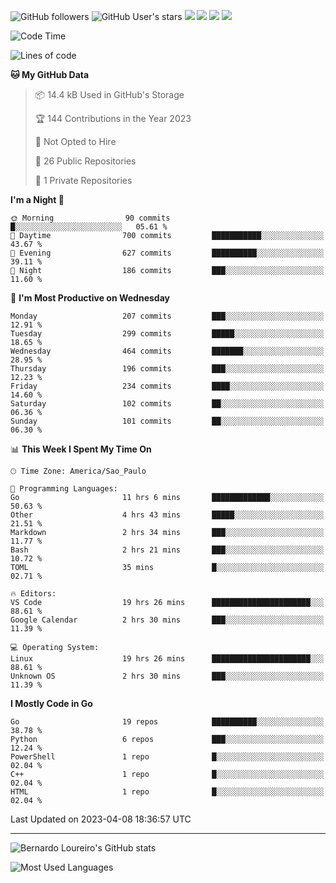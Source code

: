 ![GitHub followers](https://img.shields.io/github/followers/bernardolm?style=for-the-badge&label=GitHub%20followers) ![GitHub User's stars](https://img.shields.io/github/stars/bernardolm?style=for-the-badge&label=GitHub%20User's%20stars) [![](https://img.shields.io/static/v1?logo=linkedin&label=LinkedIn&message=bernardolm&color=0A66C2&style=for-the-badge)](https://www.linkedin.com/in/bernardolm) [![](https://img.shields.io/static/v1?logo=lastdotfm&label=last.fm&message=bernardolm&color=D51007&style=for-the-badge)](https://www.last.fm/user/bernardolm) [![](https://img.shields.io/static/v1?logo=spotify&label=spotify&message=bernardolou&color=1ED760&style=for-the-badge)](https://open.spotify.com/user/bernardolou) [![](https://img.shields.io/static/v1?logo=awesomelists&label=My%20awesome%20stars&message=⭐⭐⭐&color=FC60A8&style=for-the-badge)](https://github.com/bernardolm/awesome-stars)

<!--START_SECTION:waka-->
![Code Time](http://img.shields.io/badge/Code%20Time-2%2C260%20hrs%207%20mins-blue)

![Lines of code](https://img.shields.io/badge/From%20Hello%20World%20I%27ve%20Written-3.1%20million%20lines%20of%20code-blue)

**🐱 My GitHub Data** 

> 📦 14.4 kB Used in GitHub's Storage 
 > 
> 🏆 144 Contributions in the Year 2023
 > 
> 🚫 Not Opted to Hire
 > 
> 📜 26 Public Repositories 
 > 
> 🔑 1 Private Repositories 
 > 
**I'm a Night 🦉** 

```text
🌞 Morning                90 commits          █░░░░░░░░░░░░░░░░░░░░░░░░   05.61 % 
🌆 Daytime                700 commits         ███████████░░░░░░░░░░░░░░   43.67 % 
🌃 Evening                627 commits         ██████████░░░░░░░░░░░░░░░   39.11 % 
🌙 Night                  186 commits         ███░░░░░░░░░░░░░░░░░░░░░░   11.60 % 
```
📅 **I'm Most Productive on Wednesday** 

```text
Monday                   207 commits         ███░░░░░░░░░░░░░░░░░░░░░░   12.91 % 
Tuesday                  299 commits         █████░░░░░░░░░░░░░░░░░░░░   18.65 % 
Wednesday                464 commits         ███████░░░░░░░░░░░░░░░░░░   28.95 % 
Thursday                 196 commits         ███░░░░░░░░░░░░░░░░░░░░░░   12.23 % 
Friday                   234 commits         ████░░░░░░░░░░░░░░░░░░░░░   14.60 % 
Saturday                 102 commits         ██░░░░░░░░░░░░░░░░░░░░░░░   06.36 % 
Sunday                   101 commits         ██░░░░░░░░░░░░░░░░░░░░░░░   06.30 % 
```


📊 **This Week I Spent My Time On** 

```text
🕑︎ Time Zone: America/Sao_Paulo

💬 Programming Languages: 
Go                       11 hrs 6 mins       █████████████░░░░░░░░░░░░   50.63 % 
Other                    4 hrs 43 mins       █████░░░░░░░░░░░░░░░░░░░░   21.51 % 
Markdown                 2 hrs 34 mins       ███░░░░░░░░░░░░░░░░░░░░░░   11.77 % 
Bash                     2 hrs 21 mins       ███░░░░░░░░░░░░░░░░░░░░░░   10.72 % 
TOML                     35 mins             █░░░░░░░░░░░░░░░░░░░░░░░░   02.71 % 

🔥 Editors: 
VS Code                  19 hrs 26 mins      ██████████████████████░░░   88.61 % 
Google Calendar          2 hrs 30 mins       ███░░░░░░░░░░░░░░░░░░░░░░   11.39 % 

💻 Operating System: 
Linux                    19 hrs 26 mins      ██████████████████████░░░   88.61 % 
Unknown OS               2 hrs 30 mins       ███░░░░░░░░░░░░░░░░░░░░░░   11.39 % 
```

**I Mostly Code in Go** 

```text
Go                       19 repos            ██████████░░░░░░░░░░░░░░░   38.78 % 
Python                   6 repos             ███░░░░░░░░░░░░░░░░░░░░░░   12.24 % 
PowerShell               1 repo              █░░░░░░░░░░░░░░░░░░░░░░░░   02.04 % 
C++                      1 repo              █░░░░░░░░░░░░░░░░░░░░░░░░   02.04 % 
HTML                     1 repo              █░░░░░░░░░░░░░░░░░░░░░░░░   02.04 % 
```




 Last Updated on 2023-04-08 18:36:57 UTC
<!--END_SECTION:waka-->

---

![Bernardo Loureiro's GitHub stats](https://github-readme-stats.vercel.app/api?username=bernardolm&count_private=true&show_icons=true&theme=nightowl&include_all_commits=true)

![Most Used Languages](https://github-readme-stats.vercel.app/api/top-langs/?username=bernardolm&theme=nightowl&langs_count=99)
